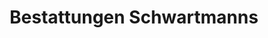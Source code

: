 ---
title: "Bestattungen Schwartmanns"
url: /wesseling/bestattungen-schwartmanns/
shop: Bestattungen
---